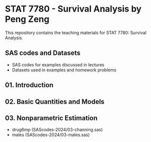 # STAT 7780 - Survival Analysis by Peng Zeng

This repository contains the teaching materials for STAT 7780: Survival Analysis. 

## SAS codes and Datasets 

- SAS codes for examples discussed in lectures
- Datasets used in examples and homework problems

## 01. Introduction 
## 02. Basic Quantities and Models 
## 03. Nonparametric Estimation 

- drug6mp (SAScodes-2024/03-channing.sas)
- males (SAScodes-2024/03-males.sas)
